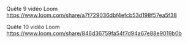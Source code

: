 Quête 9 vidéo Loom
https://www.loom.com/share/a7f729036dbf4efcb53d198f57ea5f38

Quête 10 vidéo Loom
https://www.loom.com/share/846d36759fa54f7d94a67e88e9019b0b